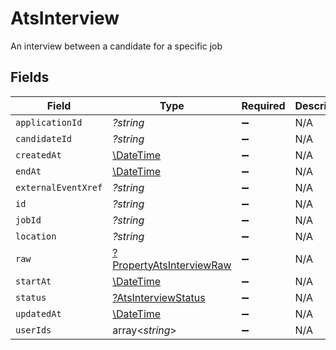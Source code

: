 # AtsInterview

An interview between a candidate for a specific job


## Fields

| Field                                                                      | Type                                                                       | Required                                                                   | Description                                                                |
| -------------------------------------------------------------------------- | -------------------------------------------------------------------------- | -------------------------------------------------------------------------- | -------------------------------------------------------------------------- |
| `applicationId`                                                            | *?string*                                                                  | :heavy_minus_sign:                                                         | N/A                                                                        |
| `candidateId`                                                              | *?string*                                                                  | :heavy_minus_sign:                                                         | N/A                                                                        |
| `createdAt`                                                                | [\DateTime](https://www.php.net/manual/en/class.datetime.php)              | :heavy_minus_sign:                                                         | N/A                                                                        |
| `endAt`                                                                    | [\DateTime](https://www.php.net/manual/en/class.datetime.php)              | :heavy_minus_sign:                                                         | N/A                                                                        |
| `externalEventXref`                                                        | *?string*                                                                  | :heavy_minus_sign:                                                         | N/A                                                                        |
| `id`                                                                       | *?string*                                                                  | :heavy_minus_sign:                                                         | N/A                                                                        |
| `jobId`                                                                    | *?string*                                                                  | :heavy_minus_sign:                                                         | N/A                                                                        |
| `location`                                                                 | *?string*                                                                  | :heavy_minus_sign:                                                         | N/A                                                                        |
| `raw`                                                                      | [?PropertyAtsInterviewRaw](../../models/shared/PropertyAtsInterviewRaw.md) | :heavy_minus_sign:                                                         | N/A                                                                        |
| `startAt`                                                                  | [\DateTime](https://www.php.net/manual/en/class.datetime.php)              | :heavy_minus_sign:                                                         | N/A                                                                        |
| `status`                                                                   | [?AtsInterviewStatus](../../models/shared/AtsInterviewStatus.md)           | :heavy_minus_sign:                                                         | N/A                                                                        |
| `updatedAt`                                                                | [\DateTime](https://www.php.net/manual/en/class.datetime.php)              | :heavy_minus_sign:                                                         | N/A                                                                        |
| `userIds`                                                                  | array<*string*>                                                            | :heavy_minus_sign:                                                         | N/A                                                                        |